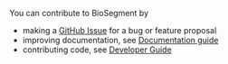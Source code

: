 You can contribute to BioSegment by

- making a [GitHub Issue](https://github.com/vibbic/biosegment/issues) for a bug or feature proposal
- improving documentation, see [Documentation guide](/contributing/documentation-guide)
- contributing code, see [Developer Guide](/contributing/developer-guide)